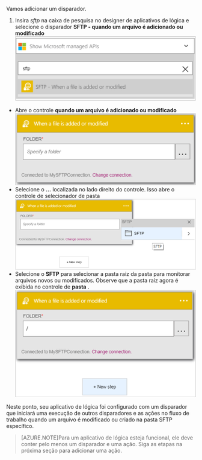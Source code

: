 Vamos adicionar um disparador.

1. Insira *sftp* na caixa de pesquisa no designer de aplicativos de lógica e selecione o disparador **SFTP - quando um arquivo é adicionado ou modificado**   
![Imagem de disparador SFTP 1](./media/connectors-create-api-sftp/trigger-1.png)  
- Abre o controle **quando um arquivo é adicionado ou modificado**  
![Imagem de disparador SFTP 2](./media/connectors-create-api-sftp/trigger-2.png)  
- Selecione o **…** localizada no lado direito do controle. Isso abre o controle de selecionador de pasta  
![Imagem de acionamento SFTP 3](./media/connectors-create-api-sftp/action-1.png)  
- Selecione o **SFTP** para selecionar a pasta raiz da pasta para monitorar arquivos novos ou modificados. Observe que a pasta raiz agora é exibida no controle de **pasta** .  
![Imagem de acionamento SFTP 4](./media/connectors-create-api-sftp/action-2.png)   

Neste ponto, seu aplicativo de lógica foi configurado com um disparador que iniciará uma execução de outros disparadores e as ações no fluxo de trabalho quando um arquivo é modificado ou criado na pasta SFTP específico. 

>[AZURE.NOTE]Para um aplicativo de lógica esteja funcional, ele deve conter pelo menos um disparador e uma ação. Siga as etapas na próxima seção para adicionar uma ação.  